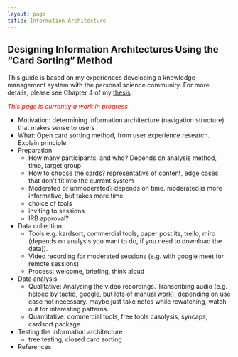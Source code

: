 ```yaml
---
layout: page
title: Information Architecture
---
```


<h2>Designing Information Architectures Using the “Card Sorting” Method</h2>
<p class="message">This guide is based on my experiences developing a knowledge management system with the personal science community. For more details, please see Chapter 4 of my <a href="">thesis</a>.</p>

<p style="color:red;"><i>This page is currently a work in progress</i></p>

* Motivation: determining information architecture (navigation structure) that makes sense to users
* What: Open card sorting method, from user experience research. Explain principle.
* Preparation
  * How many participants, and who? Depends on analysis method, time, target group
  * How to choose the cards? representative of content, edge cases that don't fit into the current system
  * Moderated or unmoderated? depends on time. moderated is more informative, but takes more time
  * choice of tools
  * inviting to sessions
  * IRB approval? 
* Data collection
  * Tools e.g. kardsort, commercial tools, paper post its, trello, miro (depends on analysis you want to do, if you need to download the data)).
  * Video recording for moderated sessions (e.g. with google meet for remote sessions)
  * Process: welcome, briefing, think aloud
* Data analysis
  * Qualitative: Analysing the video recordings. Transcribing audio (e.g. helped by tactiq, google, but lots of manual work), depending on use case not necessary. maybe just take notes while rewatching, watch out for interesting patterns.
  * Quantitative: commercial tools, free tools casolysis, syncaps, cardsort package
* Testing the information architecture
  * tree testing, closed card sorting
* References